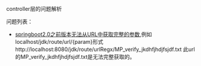 controller层的问题解析

问题列表：
- <a href="http://bittechblog.com/article/controller-pro-reslove-1">springboot2.0之前版本无法从URL中获取完整的参数</a>,例如localhost/jdk/route/url/{param}形式
http://localhost:8080/jdk/route/urlRegx/MP_verify_jkdhfjhdjfsjdf.txt 此url的MP_verify_jkdhfjhdjfsjdf.txt是无法完整获取的。
